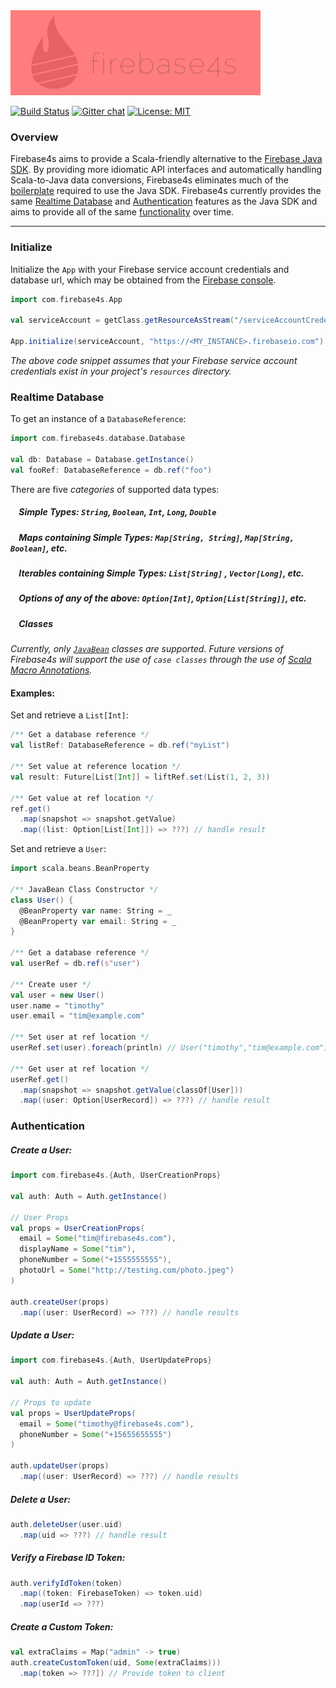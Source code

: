 <img src="logo/logo-side-text.png?raw=true" width=400px />

[![Build Status](https://travis-ci.org/firebase4s/firebase4s.svg?branch=master)](https://travis-ci.org/firebase4s/firebase4s)
[![Gitter chat](https://badges.gitter.im/firebase4s/firebase4s.png)](https://gitter.im/firebase4s/firebase4s)
[![License: MIT](https://img.shields.io/badge/License-MIT-yellow.svg)](https://opensource.org/licenses/MIT)

### Overview

Firebase4s aims to provide a Scala-friendly alternative to the [Firebase Java SDK](https://github.com/firebase/firebase-admin-java).  By providing more idiomatic API interfaces and automatically handling Scala-to-Java data conversions, Firebase4s eliminates much of the [boilerplate](https://medium.com/@RICEaaron/scala-firebase-da433df93bd2) required to use the Java SDK.  Firebase4s currently provides the same [Realtime Database](#database) and [Authentication](#authentication) features as the Java SDK and aims to provide all of the same [functionality](https://firebase.google.com/docs/admin/setup) over time.

----------
<a name="initialize"></a>
### Initialize

Initialize the `App` with your Firebase service account credentials and database url, which may be obtained from the [Firebase console](https://console.firebase.google.com).

```scala
import com.firebase4s.App

val serviceAccount = getClass.getResourceAsStream("/serviceAccountCredentials.json")

App.initialize(serviceAccount, "https://<MY_INSTANCE>.firebaseio.com")
```
*The above code snippet assumes that your Firebase service account credentials exist in your project's `resources` directory.*


<a name="database"></a>
### Realtime Database

To get an instance of a `DatabaseReference`:
```scala
import com.firebase4s.database.Database

val db: Database = Database.getInstance()
val fooRef: DatabaseReference = db.ref("foo")
```
There are five *categories* of supported data types:

##### &nbsp;&nbsp;&nbsp;&nbsp;*Simple Types*:  `String`, `Boolean`, `Int`, `Long`, `Double`
##### &nbsp;&nbsp;&nbsp;&nbsp;*Maps containing Simple Types*: `Map[String, String]`, `Map[String, Boolean]`, etc.
##### &nbsp;&nbsp;&nbsp;&nbsp;*Iterables containing Simple Types*: `List[String]` , `Vector[Long]`, etc.
##### &nbsp;&nbsp;&nbsp;&nbsp;*Options of any of the above*: `Option[Int]`, `Option[List[String]]`, etc.
##### &nbsp;&nbsp;&nbsp;&nbsp;*Classes*

*Currently, only [`JavaBean`](https://en.wikipedia.org/wiki/JavaBeans) classes are supported.  Future versions of Firebase4s will support the use of `case classes` through the use of [Scala Macro Annotations](https://docs.scala-lang.org/overviews/macros/annotations.html).*

#### Examples:

Set and retrieve a `List[Int]`:
```scala
/** Get a database reference */
val listRef: DatabaseReference = db.ref("myList")

/** Set value at reference location */
val result: Future[List[Int]] = liftRef.set(List(1, 2, 3))

/** Get value at ref location */
ref.get()
  .map(snapshot => snapshot.getValue)
  .map((list: Option[List[Int]]) => ???) // handle result


```

Set and retrieve a `User`:

```scala
import scala.beans.BeanProperty

/** JavaBean Class Constructor */
class User() {
  @BeanProperty var name: String = _
  @BeanProperty var email: String = _
}

/** Get a database reference */
val userRef = db.ref(s"user")

/** Create user */
val user = new User()
user.name = "timothy"
user.email = "tim@example.com"

/** Set user at ref location */
userRef.set(user).foreach(println) // User("timothy","tim@example.com")

/** Get user at ref location */
userRef.get()
  .map(snapshot => snapshot.getValue(classOf[User]))
  .map((user: Option[UserRecord]) => ???) // handle result

```
<a name="auth"></a>
### Authentication

##### Create a User:
```scala
import com.firebase4s.{Auth, UserCreationProps}

val auth: Auth = Auth.getInstance()

// User Props
val props = UserCreationProps(
  email = Some("tim@firebase4s.com"),
  displayName = Some("tim"),
  phoneNumber = Some("+1555555555"),
  photoUrl = Some("http://testing.com/photo.jpeg")
)

auth.createUser(props)
  .map((user: UserRecord) => ???) // handle results

```

##### Update a User:
```scala
import com.firebase4s.{Auth, UserUpdateProps}

val auth: Auth = Auth.getInstance()

// Props to update
val props = UserUpdateProps(
  email = Some("timothy@firebase4s.com"),
  phoneNumber = Some("+15655655555")
)

auth.updateUser(props)
  .map((user: UserRecord) => ???) // handle results

```
##### Delete a User:

```scala
auth.deleteUser(user.uid)
  .map(uid => ???) // handle result

```

##### Verify a Firebase ID Token:

```scala
auth.verifyIdToken(token)
  .map((token: FirebaseToken) => token.uid)
  .map(userId => ???)
```
##### Create a Custom Token:
```scala
val extraClaims = Map("admin" -> true)
auth.createCustomToken(uid, Some(extraClaims)))
  .map(token => ???]) // Provide token to client
```
